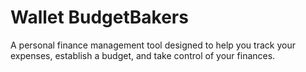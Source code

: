 # Wallet BudgetBakers
A personal finance management tool designed to help you track your expenses, establish a budget, and take control of your finances.

